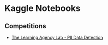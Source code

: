 # Kaggle Notebooks

## Competitions

- [The Learning Agency Lab - PII Data Detection](https://www.kaggle.com/competitions/pii-detection-removal-from-educational-data/overview)
